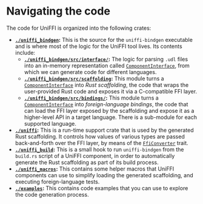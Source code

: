 # Navigating the code

The code for UniFFI is organized into the following crates:

- **[`./uniffi_bindgen`](./api/uniffi_bindgen/index.html):** This is the source for the `uniffi-bindgen` executable and is where
  most of the logic for the UniFFI tool lives. Its contents include:
    - **[`./uniffi_bindgen/src/interface/`](./api/uniffi_bindgen/interface/index.html):** The logic for parsing `.udl` files
      into an in-memory representation called [`ComponentInterface`](./api/uniffi_bindgen/interface/struct.ComponentInterface.html),
      from which we can generate code for different languages.
    - **[`./uniffi_bindgen/src/scaffolding`](./api/uniffi_bindgen/scaffolding/index.html):** This module turns a
      [`ComponentInterface`](./api/uniffi_bindgen/interface/struct.ComponentInterface.html) into *Rust scaffolding*, the code that
      wraps the user-provided Rust code and exposes it via a C-compatible FFI layer.
    - **[`./uniffi_bindgen/src/bindings/`](./api/uniffi_bindgen/bindings/index.html):** This module turns a
      [`ComponentInterface`](./api/uniffi_bindgen/interface/struct.ComponentInterface.html) into *foreign-language bindings*,
      the code that can load the FFI layer exposed by the scaffolding and expose it as a
      higher-level API in a target language. There is a sub-module for each supported language.
- **[`./uniffi`](./api/uniffi/index.html):** This is a run-time support crate that is used by the generated Rust scaffolding. It
  controls how values of various types are passed back-and-forth over the FFI layer, by means of the
  [`FfiConverter`](./api/uniffi/trait.FfiConverter.html) trait.
- **[`./uniffi_build`](./api/uniffi_build/index.html):** This is a small hook to run `uniffi-bindgen` from the `build.rs` script
  of a UniFFI component, in order to automatically generate the Rust scaffolding as part of its build process.
- **[`./uniffi_macros`](./api/uniffi_macros/index.html):** This contains some helper macros that UniFFI components can use to
  simplify loading the generated scaffolding, and executing foreign-language tests.
- **[`./examples`](https://github.com/mozilla/uniffi-rs/tree/main/examples):**
  This contains code examples that you can use to explore the code generation
  process.
